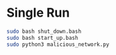 # Single Run

```bash
sudo bash shut_down.bash
sudo bash start_up.bash
sudo python3 malicious_network.py
```

